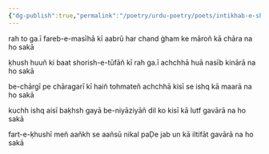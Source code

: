 ```yaml
---
{"dg-publish":true,"permalink":"/poetry/urdu-poetry/poets/intikhab-e-shakeb/har-chand-gham-ke-maron-ka-chara-na-ho-saka/"}
---
```




rah to ga.ī fareb-e-masīhā kī aabrū
har chand ġham ke māroñ kā chāra na ho sakā

ḳhush huuñ ki baat shorish-e-tūfāñ kī rah ga.ī
achchhā huā nasīb kinārā na ho sakā

be-chārgī pe chāragarī kī haiñ tohmateñ
achchhā kisī se ishq kā maarā na ho sakā

kuchh ishq aisī baḳhsh gayā be-niyāziyāñ
dil ko kisī kā lutf gavārā na ho sakā

fart-e-ḳhushī meñ aañkh se aañsū nikal paḌe
jab un kā iltifāt gavārā na ho sakā
